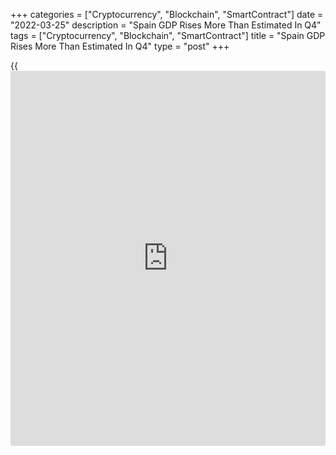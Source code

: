 +++
categories = ["Cryptocurrency", "Blockchain", "SmartContract"]
date = "2022-03-25"
description = "Spain GDP Rises More Than Estimated In Q4"
tags = ["Cryptocurrency", "Blockchain", "SmartContract"]
title = "Spain GDP Rises More Than Estimated In Q4"
type = "post"
+++

{{<iframe id="large-banner" src="https://www.bounty.group/#slide=14.0" width="100%" height="600" scrolling="no" style="border: 0px solid rgb(216, 221, 230); border-radius: 3px;">}}

Spain's [economy][1] grew more than previously estimated in the fourth
quarter, data from the statistical office INE showed on Friday.

Another report from the statistical office showed that producer price
inflation accelerated the most since 1976 on energy prices in February.

Gross domestic product grew 2.2 percent sequentially in the fourth
quarter, instead of 2.0 percent estimated initially. However, this was
still slower than the 2.6 percent growth posted in the third quarter.

On a yearly basis, GDP growth improved to 5.5 percent from 3.5 percent
in the previous quarter. The annual growth was revised up from 5.2
percent.

The expenditure-side breakdown showed that household spending growth
improved to 1.5 percent from 0.6 percent, while government spending
dropped 1.6 percent sequentially, reversing a 0.6 percent rise in the
third quarter.

Gross fixed capital formation growth accelerated to 3.6 percent from 1.6
percent. Exports grew 7.2 percent and imports were up 4.5 percent.

Producer prices grew 40.7 percent year-on-year in February, after
surging 35.7 percent in January. This was the fastest growth since
January 1976.

The annual growth was driven by the 114.4 percent surge in energy prices
and 21.7 percent rise in intermediate goods prices. Consumer goods
prices moved up 6.3 percent and prices of capital goods were up 4.6
percent.

Month-on-month, producer price inflation eased to 1.9 percent from 3.8
percent in the previous month.

For comments and feedback [contact](https://www.playgroundfx.com/contact/): editorial@rtt[news](https://www.letsplayfx.com/blog/forex-news-website/).com

[Economic News][1]

 **What parts of the world are seeing the best (and worst) economic
performances lately? Click[here][2] to check out our [Econ Scorecard][2]
and find out! See up-to-the-moment [ranking](https://www.playgroundfx.com/blog/crypto-exchange-ranking/)s for the best and worst
performers in [GDP][3], [unemployment rate][4], [inflation][5] and much
more.**

   1. www.rtt[news](https://www.letsplayfx.com/blog/forex-news-website/).com/Content/EconomicNews.aspx
   2. www.rtt[news](https://www.letsplayfx.com/blog/forex-news-website/).com/economic-scorecard/world-rank/PPI/highest-performance.aspx
   3. www.rtt[news](https://www.letsplayfx.com/blog/forex-news-website/).com/economic-scorecard/world-rank/GDP/highest-performance.aspx
   4. www.rtt[news](https://www.letsplayfx.com/blog/forex-news-website/).com/economic-scorecard/world-rank/unemployment-rate/lowest-performance.aspx
   5. www.rtt[news](https://www.letsplayfx.com/blog/forex-news-website/).com/economic-scorecard/world-rank/CPI/highest-performance.aspx